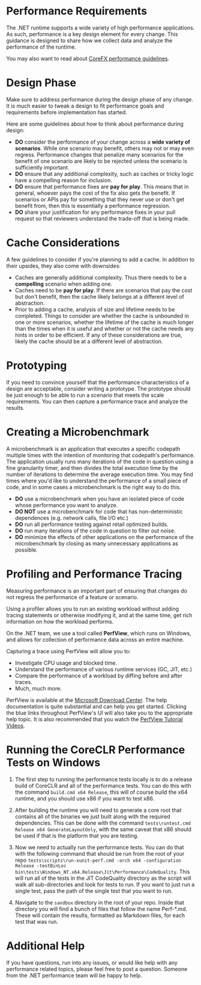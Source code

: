 Performance Requirements
========================

The .NET runtime supports a wide variety of high performance applications.  As such, performance is a key design element for every change.  This guidance is designed to share how we collect data and analyze the performance of the runtime.

You may also want to read about [CoreFX performance guidelines](https://github.com/dotnet/corefx/blob/master/Documentation/coding-guidelines/performance-guidelines.md).

# Design Phase #
Make sure to address performance during the design phase of any change.  It is much easier to tweak a design to fit performance goals and requirements before implementation has started.

Here are some guidelines about how to think about performance during design:

- **DO** consider the performance of your change across a **wide variety of scenarios**.  While one scenario may benefit, others may not or may even regress.  Performance changes that penalize many scenarios for the benefit of one scenario are likely to be rejected unless the scenario is sufficiently important.
- **DO** ensure that any additional complexity, such as caches or tricky logic have a compelling reason for inclusion.
- **DO** ensure that performance fixes are **pay for play**.  This means that in general, whoever pays the cost of the fix also gets the benefit.  If scenarios or APIs pay for something that they never use or don't get benefit from, then this is essentially a performance regression.
- **DO** share your justification for any performance fixes in your pull request so that reviewers understand the trade-off that is being made.

# Cache Considerations #
A few guidelines to consider if you're planning to add a cache.  In addition to their upsides, they also come with downsides:

- Caches are generally additional complexity.  Thus there needs to be a **compelling** scenario when adding one.
- Caches need to be **pay for play**.  If there are scenarios that pay the cost but don't benefit, then the cache likely belongs at a different level of abstraction.
- Prior to adding a cache, analysis of size and lifetime needs to be completed.  Things to consider are whether the cache is unbounded in one or more scenarios, whether the lifetime of the cache is much longer than the times when it is useful and whether or not the cache needs any hints in order to be efficient.  If any of these considerations are true, likely the cache should be at a different level of abstraction.

# Prototyping #
If you need to convince yourself that the performance characteristics of a design are acceptable, consider writing a prototype.  The prototype should be just enough to be able to run a scenario that meets the scale requirements.  You can then capture a performance trace and analyze the results.

# Creating a Microbenchmark #
A microbenchmark is an application that executes a specific codepath multiple times with the intention of monitoring that codepath's performance.  The application usually runs many iterations of the code in question using a fine granularity timer, and then divides the total execution time by the number of iterations to determine the average execution time.  You may find times where you'd like to understand the performance of a small piece of code, and in some cases a microbenchmark is the right way to do this.

- **DO** use a microbenchmark when you have an isolated piece of code whose performance you want to analyze.
- **DO NOT** use a microbenchmark for code that has non-deterministic dependences (e.g. network calls, file I/O etc.)
- **DO** run all performance testing against retail optimized builds.
- **DO** run many iterations of the code in question to filter out noise.
- **DO** minimize the effects of other applications on the performance of the microbenchmark by closing as many unnecessary applications as possible.

# Profiling and Performance Tracing #
Measuring performance is an important part of ensuring that changes do not regress the performance of a feature or scenario.

Using a profiler allows you to run an existing workload without adding tracing statements or otherwise modifying it, and at the same time, get rich information on how the workload performs.

On the .NET team, we use a tool called **PerfView**, which runs on Windows, and allows for collection of performance data across an entire machine.

Capturing a trace using PerfView will allow you to:

- Investigate CPU usage and blocked time.
- Understand the performance of various runtime services (GC, JIT, etc.)
- Compare the performance of a workload by diffing before and after traces.
- Much, much more.

PerfView is available at the [Microsoft Download Center](http://www.microsoft.com/en-us/download/details.aspx?id=28567 "Microsoft Download Center").  The help documentation is quite substantial and can help you get started.  Clicking the blue links throughout PerfView's UI will also take you to the appropriate help topic.  It is also recommended that you watch the [PerfView Tutorial Videos](http://channel9.msdn.com/Series/PerfView-Tutorial).

# Running the CoreCLR Performance Tests on Windows #
1. The first step to running the performance tests locally is to do a release build of CoreCLR and all of the performance tests.  You can do this with the command `build.cmd x64 Release`, this will of course build the x64 runtime, and you should use x86 if you want to test x86.

2. After building the runtime you will need to generate a core root that contains all of the binaries we just built along with the required dependencies.  This can be done with the command `tests\runtest.cmd Release x64 GenerateLayoutOnly`, with the same caveat that x86 should be used if that is the platform that you are testing.

3. Now we need to actually run the performance tests.  You can do that with the following command that should be run from the root of your repo `tests\scripts\run-xunit-perf.cmd -arch x64 -configuration Release -testBinLoc bin\tests\Windows_NT.x64.Release\Jit\Performance\CodeQuality`.  This will run all of the tests in the JIT CodeQuality directory as the script will walk all sub-directories and look for tests to run.  If you want to just run a single test, pass the path of the single test that you want to run.

4. Navigate to the `sandbox` directory in the root of your repo.  Inside that directory you will find a bunch of files that follow the name Perf-*.md.  These will contain the results, formatted as Markdown files, for each test that was run.

# Additional Help #
If you have questions, run into any issues, or would like help with any performance related topics, please feel free to post a question.  Someone from the .NET performance team will be happy to help.

